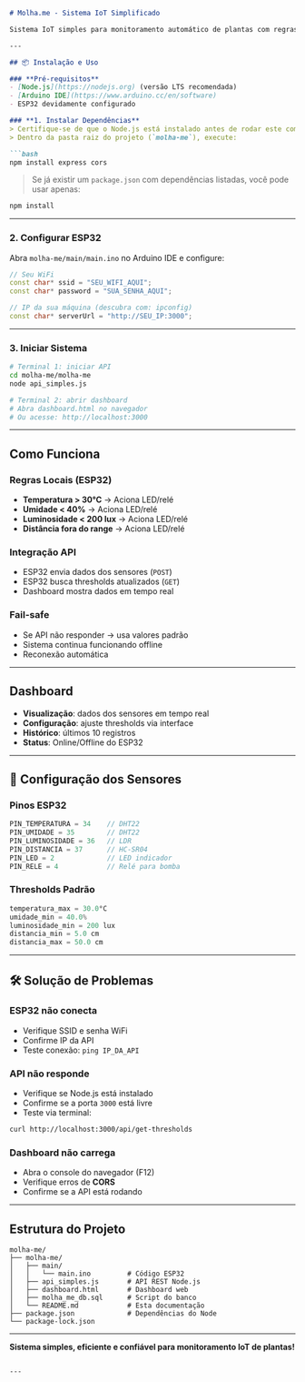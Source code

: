 ````markdown
# Molha.me - Sistema IoT Simplificado

Sistema IoT simples para monitoramento automático de plantas com regras locais no ESP32 e dashboard web.

---

## 📦 Instalação e Uso

### **Pré-requisitos**
- [Node.js](https://nodejs.org) (versão LTS recomendada)
- [Arduino IDE](https://www.arduino.cc/en/software)
- ESP32 devidamente configurado

### **1. Instalar Dependências**
> Certifique-se de que o Node.js está instalado antes de rodar este comando.  
> Dentro da pasta raiz do projeto (`molha-me`), execute:

```bash
npm install express cors
````

> Se já existir um `package.json` com dependências listadas, você pode usar apenas:

```bash
npm install
```

---

### **2. Configurar ESP32**

Abra `molha-me/main/main.ino` no Arduino IDE e configure:

```cpp
// Seu WiFi
const char* ssid = "SEU_WIFI_AQUI";
const char* password = "SUA_SENHA_AQUI";

// IP da sua máquina (descubra com: ipconfig)
const char* serverUrl = "http://SEU_IP:3000";
```

---

### **3. Iniciar Sistema**

```bash
# Terminal 1: iniciar API
cd molha-me/molha-me
node api_simples.js

# Terminal 2: abrir dashboard
# Abra dashboard.html no navegador
# Ou acesse: http://localhost:3000
```

---

## Como Funciona

### **Regras Locais (ESP32)**

* **Temperatura > 30°C** → Aciona LED/relé
* **Umidade < 40%** → Aciona LED/relé
* **Luminosidade < 200 lux** → Aciona LED/relé
* **Distância fora do range** → Aciona LED/relé

### **Integração API**

* ESP32 envia dados dos sensores (`POST`)
* ESP32 busca thresholds atualizados (`GET`)
* Dashboard mostra dados em tempo real

### **Fail-safe**

* Se API não responder → usa valores padrão
* Sistema continua funcionando offline
* Reconexão automática

---

## Dashboard

* **Visualização**: dados dos sensores em tempo real
* **Configuração**: ajuste thresholds via interface
* **Histórico**: últimos 10 registros
* **Status**: Online/Offline do ESP32

---

## 🔌 Configuração dos Sensores

### **Pinos ESP32**

```cpp
PIN_TEMPERATURA = 34    // DHT22
PIN_UMIDADE = 35        // DHT22
PIN_LUMINOSIDADE = 36   // LDR
PIN_DISTANCIA = 37      // HC-SR04
PIN_LED = 2             // LED indicador
PIN_RELE = 4            // Relé para bomba
```

### **Thresholds Padrão**

```cpp
temperatura_max = 30.0°C
umidade_min = 40.0%
luminosidade_min = 200 lux
distancia_min = 5.0 cm
distancia_max = 50.0 cm
```

---

## 🛠 Solução de Problemas

### **ESP32 não conecta**

* Verifique SSID e senha WiFi
* Confirme IP da API
* Teste conexão: `ping IP_DA_API`

### **API não responde**

* Verifique se Node.js está instalado
* Confirme se a porta `3000` está livre
* Teste via terminal:

```bash
curl http://localhost:3000/api/get-thresholds
```

### **Dashboard não carrega**

* Abra o console do navegador (F12)
* Verifique erros de **CORS**
* Confirme se a API está rodando

---

## Estrutura do Projeto

```
molha-me/
├── molha-me/
│   ├── main/
│   │   └── main.ino         # Código ESP32
│   ├── api_simples.js       # API REST Node.js
│   ├── dashboard.html       # Dashboard web
│   ├── molha_me_db.sql      # Script do banco
│   └── README.md            # Esta documentação
├── package.json             # Dependências do Node
└── package-lock.json
```

---

**Sistema simples, eficiente e confiável para monitoramento IoT de plantas!**

````

---
